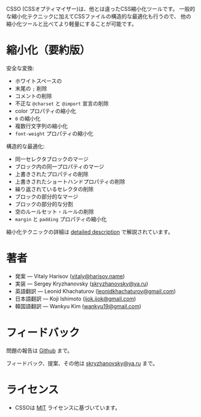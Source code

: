 CSSO (CSSオプティマイザー)は、他とは違ったCSS縮小化ツールです。 一般的な縮小化テクニックに加えてCSSファイルの構造的な最適化も行うので、 他の縮小化ツールと比べてより軽量にすることが可能です。

# 縮小化（要約版）

安全な変換:

* ホワイトスペースの
* 末尾の `;` 削除
* コメントの削除
* 不正な `@charset` と `@import` 宣言の削除
* color プロパティの縮小化
* `0` の縮小化
* 複数行文字列の縮小化
* `font-weight` プロパティの縮小化

構造的な最適化:

* 同一セレクタブロックのマージ
* ブロック内の同一プロパティのマージ
* 上書きされたプロパティの削除
* 上書きされたショートハンドプロパティの削除
* 繰り返されているセレクタの削除
* ブロックの部分的なマージ
* ブロックの部分的な分割
* 空のルールセット・ルールの削除
* `margin` と `padding` プロパティの縮小化

縮小化テクニックの詳細は [detailed description](../description/description.ja.md) で解説されています。

# 著者

* 発案&nbsp;— Vitaly Harisov (<vitaly@harisov.name>)
* 実装&nbsp;— Sergey Kryzhanovsky (<skryzhanovsky@ya.ru>)
* 英語翻訳&nbsp;— Leonid Khachaturov (<leonidkhachaturov@gmail.com>)
* 日本語翻訳&nbsp;— Koji Ishimoto (<ijok.ijok@gmail.com>)
* 韓国語翻訳&nbsp;— Wankyu Kim (<wankyu19@gmail.com>)

# フィードバック

問題の報告は [Github](https://github.com/css/csso/issues) まで。

フィードバック、提案、その他は <skryzhanovsky@ya.ru> まで。

# ライセンス

* CSSOは [MIT](https://github.com/css/csso/blob/master/MIT-LICENSE.txt) ライセンスに基づいています。
